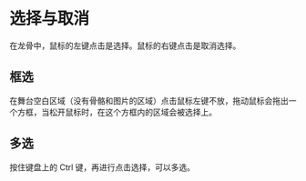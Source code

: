 # 选择与取消

在龙骨中，鼠标的左键点击是选择。鼠标的右键点击是取消选择。

## 框选

在舞台空白区域（没有骨骼和图片的区域）点击鼠标左键不放，拖动鼠标会拖出一个方框，当松开鼠标时，在这个方框内的区域会被选择上。

## 多选

按住键盘上的 Ctrl 键，再进行点击选择，可以多选。